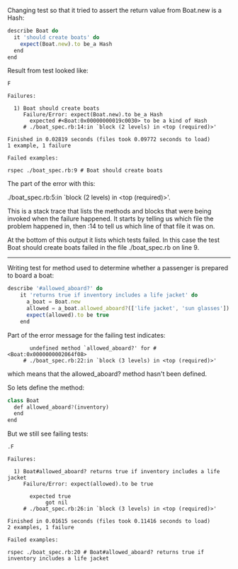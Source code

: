 Changing test so that it tried to assert the return value from Boat.new is a Hash: 

```javascript
describe Boat do
  it 'should create boats' do
    expect(Boat.new).to be_a Hash
  end
end
```

Result from test looked like:

```
F

Failures:

  1) Boat should create boats
     Failure/Error: expect(Boat.new).to be_a Hash
       expected #<Boat:0x00000000019c0030> to be a kind of Hash
     # ./boat_spec.rb:14:in `block (2 levels) in <top (required)>'

Finished in 0.02819 seconds (files took 0.09772 seconds to load)
1 example, 1 failure

Failed examples:

rspec ./boat_spec.rb:9 # Boat should create boats

```
The part of the error with this:

  ./boat_spec.rb:5:in `block (2 levels) in <top (required)>'. 

  This is a stack trace that lists the methods and blocks that were being invoked when the failure happened. It starts by telling us which file the problem happened in, then :14 to tell us which line of that file it was on.

  At the bottom of this output it lists which tests failed. In this case the test Boat should create boats failed in the file ./boat_spec.rb on line 9.

-----------------------

Writing test for method used to determine whether a passenger is prepared to board a boat:

```javascript
describe '#allowed_aboard?' do
    it 'returns true if inventory includes a life jacket' do
      a_boat = Boat.new
      allowed = a_boat.allowed_aboard?(['life jacket', 'sun glasses'])
      expect(allowed).to be true
    end
```

Part of the error message for the failing test indicates:

``` NoMethodError:
       undefined method `allowed_aboard?' for #<Boat:0x0000000002064f08>
     # ./boat_spec.rb:22:in `block (3 levels) in <top (required)>'
```

which means that the allowed_aboard? method hasn't been defined.

So lets define the method:
```javascript
class Boat
  def allowed_aboard?(inventory)
  end
end
```

But we still see failing tests:

```
.F

Failures:

  1) Boat#allowed_aboard? returns true if inventory includes a life jacket
     Failure/Error: expect(allowed).to be true
     
       expected true
            got nil
     # ./boat_spec.rb:26:in `block (3 levels) in <top (required)>'

Finished in 0.01615 seconds (files took 0.11416 seconds to load)
2 examples, 1 failure

Failed examples:

rspec ./boat_spec.rb:20 # Boat#allowed_aboard? returns true if inventory includes a life jacket
```